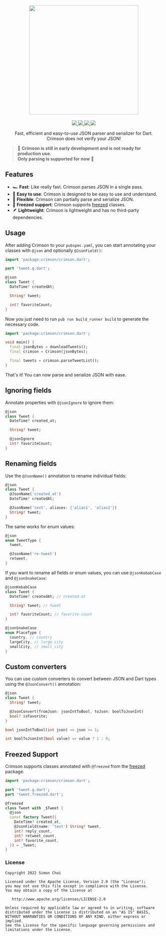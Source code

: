<h1 align="center">
  <a href="https://github.com/simc/crimson">
    <img src="https://raw.githubusercontent.com/simc/crimson/main/.github/crimson.svg" width="350">
  </a>
</h1>

<p align="center">
  <a href="https://pub.dev/packages/crimson">
    <img src="https://img.shields.io/pub/v/crimson?label=pub.dev&labelColor=333940&logo=dart">
  </a>
  <a href="https://github.com/simc/crimson/actions/workflows/test.yaml">
    <img src="https://img.shields.io/github/actions/workflow/status/simc/crimson/test.yaml?branch=main&label=tests&labelColor=333940&logo=github">
  </a>
  <a href="https://app.codecov.io/gh/simc/crimson">
    <img src="https://img.shields.io/codecov/c/github/simc/crimson?logo=codecov&logoColor=fff&labelColor=333940">
  </a>
  <a href="https://twitter.com/simonleier">
    <img src="https://img.shields.io/twitter/follow/simonleier?style=flat&label=Follow&color=1DA1F2&labelColor=333940&logo=twitter&logoColor=fff">
  </a>
</p>

<p align="center">Fast, efficient and easy-to-use JSON parser and serializer for Dart.<br>Crimson does not verify your JSON!</p>

> 🚧 **Crimson is still in early development and is not ready for production use. <br> Only parsing is supported for now** 🚧

## Features

- 🏎️ **Fast**: Like really fast. Crimson parses JSON in a single pass.
- 🌻 **Easy to use**: Crimson is designed to be easy to use and understand.
- 💃 **Flexible**: Crimson can partially parse and serialize JSON.
- 🥶 **Freezed support**: Crimson supports [freezed](https://pub.dev/packages/freezed) classes.
- 🪶 **Lightweight**: Crimson is lightweight and has no third-party dependencies.

## Usage

After adding Crimson to your `pubspec.yaml`, you can start annotating your classes with `@json` and optionally `@JsonField()`:

```dart
import 'package:crimson/crimson.dart';

part 'tweet.g.dart';

@json
class Tweet {
  DateTime? createdAt;

  String? tweet;

  int? favoriteCount;
}
```

Now you just need to run `pub run build_runner build` to generate the necessary code.

```dart
import 'package:crimson/crimson.dart';

void main() {
  final jsonBytes = downloadTweets();
  final crimson = Crimson(jsonBytes);

  final tweets = crimson.parseTweetList();
}
```

That's it! You can now parse and serialize JSON with ease.

## Ignoring fields

Annotate properties with `@jsonIgnore` to ignore them:

```dart
@json
class Tweet {
  DateTime? created_at;

  String? tweet;

  @jsonIgnore
  int? favoriteCount;
}
```

## Renaming fields

Use the `@JsonName()` annotation to rename individual fields:

```dart
@json
class Tweet {
  @JsonName('created_at')
  DateTime? createdAt;

  @JsonName('text', aliases: {'alias1', 'alias2'})
  String? tweet;
}
```

The same works for enum values:

```dart
@json
enum TweetType {
  tweet,

  @JsonName('re-tweet')
  retweet,
}
```

If you want to rename all fields or enum values, you can use `@jsonKebabCase` and `@jsonSnakeCase`:

```dart
@jsonKebabCase
class Tweet {
  DateTime? createdAt; // created-at

  String? tweet; // tweet

  int? favoriteCount; // favorite-count
}

@jsonSnakeCase
enum PlaceType {
  country, // country
  largeCity, // large_city
  smallCity, // small_city
}
```

## Custom converters

You can use custom converters to convert between JSON and Dart types using the `@JsonConvert()` annotation:

```dart
@json
class Tweet {
  String? tweet;

  @JsonConvert(fromJson: jsonIntToBool, toJson: boolToJsonInt)
  bool? isFavorite;
}

bool jsonIntToBool(int json) => json >= 1;

int boolToJsonInt(bool value) => value ? 1 : 0;
```

## Freezed Support

Crimson supports classes annotated with `@freezed` from the [freezed](https://pub.dev/packages/freezed) package.

```dart
import 'package:crimson/crimson.dart';

part 'tweet.g.dart';
part 'tweet.freezed.dart';

@freezed
class Tweet with _$Tweet {
  @json
  const factory Tweet({
    DateTime? created_at,
    @JsonField(name: 'text') String? tweet,
    int? reply_count,
    int? retweet_count,
    int? favorite_count,
  }) = _Tweet;
}
```

### License

```
Copyright 2022 Simon Choi

Licensed under the Apache License, Version 2.0 (the "License");
you may not use this file except in compliance with the License.
You may obtain a copy of the License at

   http://www.apache.org/licenses/LICENSE-2.0

Unless required by applicable law or agreed to in writing, software
distributed under the License is distributed on an "AS IS" BASIS,
WITHOUT WARRANTIES OR CONDITIONS OF ANY KIND, either express or implied.
See the License for the specific language governing permissions and
limitations under the License.
```
